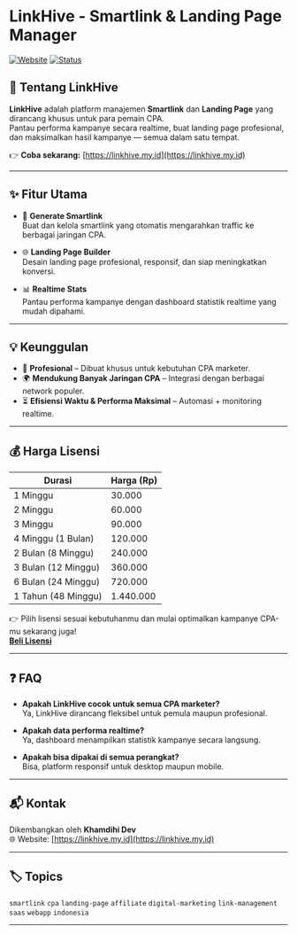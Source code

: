 # LinkHive - Smartlink & Landing Page Manager

[![Website](https://img.shields.io/badge/Website-linkhive.my.id-orange)](https://linkhive.my.id)
[![Status](https://img.shields.io/badge/Status-Active-success)](https://linkhive.my.id)

## 🚀 Tentang LinkHive
**LinkHive** adalah platform manajemen **Smartlink** dan **Landing Page** yang dirancang khusus untuk para pemain CPA.  
Pantau performa kampanye secara realtime, buat landing page profesional, dan maksimalkan hasil kampanye — semua dalam satu tempat.

👉 **Coba sekarang:** [https://linkhive.my.id](https://linkhive.my.id)

---

## ✨ Fitur Utama
- 🔗 **Generate Smartlink**  
  Buat dan kelola smartlink yang otomatis mengarahkan traffic ke berbagai jaringan CPA.

- 🌐 **Landing Page Builder**  
  Desain landing page profesional, responsif, dan siap meningkatkan konversi.

- 📊 **Realtime Stats**  
  Pantau performa kampanye dengan dashboard statistik realtime yang mudah dipahami.

---

## 💡 Keunggulan
- 🎯 **Profesional** – Dibuat khusus untuk kebutuhan CPA marketer.  
- 🌍 **Mendukung Banyak Jaringan CPA** – Integrasi dengan berbagai network populer.  
- ⏳ **Efisiensi Waktu & Performa Maksimal** – Automasi + monitoring realtime.  

---

## 💰 Harga Lisensi
| Durasi             | Harga (Rp) |
|--------------------|------------|
| 1 Minggu           | 30.000     |
| 2 Minggu           | 60.000     |
| 3 Minggu           | 90.000     |
| 4 Minggu (1 Bulan) | 120.000    |
| 2 Bulan (8 Minggu) | 240.000    |
| 3 Bulan (12 Minggu)| 360.000    |
| 6 Bulan (24 Minggu)| 720.000    |
| 1 Tahun (48 Minggu)| 1.440.000  |

👉 Pilih lisensi sesuai kebutuhanmu dan mulai optimalkan kampanye CPA-mu sekarang juga!  
[**Beli Lisensi**](https://linkhive.my.id)

---

## ❓ FAQ
- **Apakah LinkHive cocok untuk semua CPA marketer?**  
  Ya, LinkHive dirancang fleksibel untuk pemula maupun profesional.

- **Apakah data performa realtime?**  
  Ya, dashboard menampilkan statistik kampanye secara langsung.  

- **Apakah bisa dipakai di semua perangkat?**  
  Bisa, platform responsif untuk desktop maupun mobile.  

---

## 📬 Kontak
Dikembangkan oleh **Khamdihi Dev**  
🌐 Website: [https://linkhive.my.id](https://linkhive.my.id)  

---

## 🏷️ Topics
`smartlink` `cpa` `landing-page` `affiliate` `digital-marketing` `link-management` `saas` `webapp` `indonesia`

---
